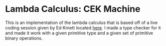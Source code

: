 # Lambda Calculus: CEK Machine

This is an implementation of the lambda calculus that is based off of a live 
coding session given by Ed Kmett located 
[here](https://www.youtube.com/watch?v=PwD7D7XUzec). I made a type
checker for it and made it work with a given primitive type and a given
set of primitive binary operations. 
